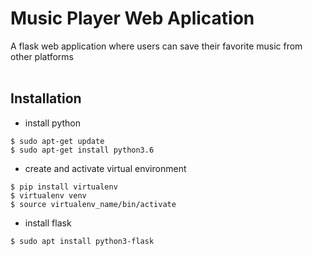 # Music Player Web Aplication
A flask web application where users can save their favorite music from other platforms
<br><br>

## Installation
- install python
~~~
$ sudo apt-get update
$ sudo apt-get install python3.6
~~~
- create and activate virtual environment
~~~
$ pip install virtualenv
$ virtualenv venv
$ source virtualenv_name/bin/activate
~~~
- install flask
~~~
$ sudo apt install python3-flask
~~~
